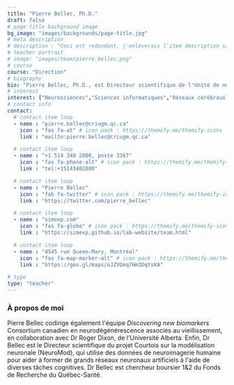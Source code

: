 ```yaml
---
title: "Pierre Bellec, Ph.D."
draft: false
# page title background image
bg_image: "images/backgrounds/page-title.jpg"
# meta description
# description : "Ceci est redondant, j'enlèverais l'item description si cela ne fait pas trop laid."
# teacher portrait
# image: "images/team/pierre_bellec.png"
# course
course: "Direction"
# biography
bio: "Pierre Bellec, Ph.D., est Directeur scientifique de l'Unité de neuroimagerie fonctionnelle, Centre de recherche de l'Institut de gériatrie de Montréal, chercheur principal du laboratoire SIMEXP et Professeur agrégé au département de psychologie de l'Université de Montréal."
# interest
interest: ["Neurosciences","Sciences informatiques","Réseaux cérébraux artificiels"]
# contact info
contact:
  # contact item loop
  - name : "pierre.bellec@criugm.qc.ca"
    icon : "fas fa-at" # icon pack : https://themify.me/themify-icons
    link : "mailto:pierre.bellec@criugm.qc.ca"

  # contact item loop
  - name : "+1 514 340 2800, poste 3367"
    icon : "fas fa-phone-alt" # icon pack : https://themify.me/themify-icons
    link : "tel:+15143402800"

  # contact item loop
  - name : "Pierre Bellec"
    icon : "fab fa-twitter" # icon pack : https://themify.me/themify-icons
    link : "https://twitter.com/pierre_bellec"

  # contact item loop
  - name : "simexp.com"
    icon : "fas fa-globe" # icon pack : https://themify.me/themify-icons
    link : "https://simexp.github.io/lab-website/team.html"

  # contact item loop
  - name : "4545 rue Queen-Mary, Montréal"
    icon : "fas fa-map-marker-alt" # icon pack : https://themify.me/themify-icons
    link : "https://goo.gl/maps/oJZVQeq7Hm3DqYsKA"

# type
type: "teacher"
---
```


### À propos de moi

 Pierre Bellec codirige également l'équipe *Discovering new biomarkers* Consortium canadien en neurodégénérescence associés au vieillissement, en collaboration avec Dr Roger Dixon, de l'Université Alberta. Enfin, Dr Bellec est le Directeur scientifique du projet Courtois sur la modélisation neuronale (NeuroMod), qui utilise des données de neuroimagerie humaine pour aider à former de grands réseaux neuronaux artificiels à l'aide de diverses tâches cognitives. Dr Bellec est chercheur boursier 1&2 du Fonds de Recherche du Québec-Santé.
